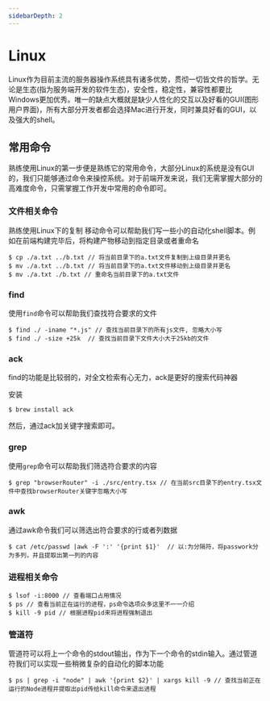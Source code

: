 ```yaml
---
sidebarDepth: 2
---
```


# Linux

Linux作为目前主流的服务器操作系统具有诸多优势，贯彻一切皆文件的哲学。无论是生态(指为服务端开发的软件生态)，安全性，稳定性，兼容性都要比Windows更加优秀。唯一的缺点大概就是缺少人性化的交互以及好看的GUI(图形用户界面)，所有大部分开发者都会选择Mac进行开发，同时兼具好看的GUI，以及强大的shell。

## 常用命令

熟练使用Linux的第一步便是熟练它的常用命令，大部分Linux的系统是没有GUI的，我们只能够通过命令来操控系统。对于前端开发来说，我们无需掌握大部分的高难度命令，只需掌握工作开发中常用的命令即可。

### 文件相关命令

熟练使用Linux下的复制 移动命令可以帮助我们写一些小的自动化shell脚本。例如在前端构建完毕后，将构建产物移动到指定目录或者重命名

```
$ cp ./a.txt ../b.txt // 将当前目录下的a.txt文件复制到上级目录并更名
$ mv ./a.txt ../b.txt // 将当前目录下的a.txt文件移动到上级目录并更名
$ mv ./a.txt ./b.txt // 重命名当前目录下的a.txt文件
```

### find

使用`find`命令可以帮助我们查找符合要求的文件

```
$ find ./ -iname "*.js" // 查找当前目录下的所有js文件, 忽略大小写
$ find ./ -size +25k  // 查找当前目录下文件大小大于25kb的文件
```

### ack

find的功能是比较弱的，对全文检索有心无力，ack是更好的搜索代码神器

安装

```
$ brew install ack 
```

然后，通过ack加关键字搜索即可。

### grep

使用`grep`命令可以帮助我们筛选符合要求的内容

```
$ grep "browserRouter" -i ./src/entry.tsx // 在当前src目录下的entry.tsx文件中查找browserRouter关键字忽略大小写
```

### awk 

通过awk命令我们可以筛选出符合要求的行或者列数据

```
$ cat /etc/passwd |awk -F ':' '{print $1}'  // 以:为分隔符，将passwork分为多列，并且提取出第一列的内容
```

### 进程相关命令

```
$ lsof -i:8000 // 查看端口占用情况
$ ps // 查看当前正在运行的进程，ps命令选项众多这里不一一介绍
$ kill -9 pid // 根据进程pid来将进程强制退出
```

### 管道符

管道符可以将上一个命令的stdout输出，作为下一个命令的stdin输入。通过管道符我们可以实现一些稍微复杂的自动化的脚本功能

```
$ ps | grep -i "node" | awk '{print $2}' | xargs kill -9 // 查找当前正在运行的Node进程并提取出pid传给kill命令来退出进程
```
